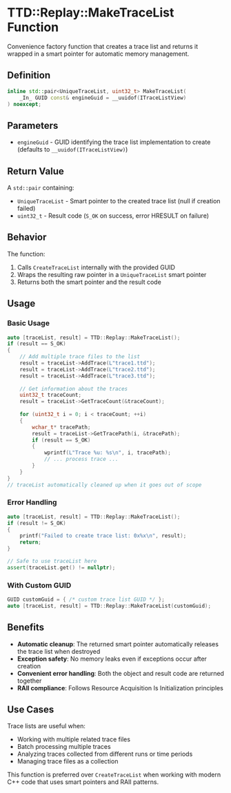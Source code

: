 # TTD::Replay::MakeTraceList Function

Convenience factory function that creates a trace list and returns it wrapped in a smart pointer for automatic memory management.

## Definition

```cpp
inline std::pair<UniqueTraceList, uint32_t> MakeTraceList(
    _In_ GUID const& engineGuid = __uuidof(ITraceListView)
) noexcept;
```

## Parameters

- `engineGuid` - GUID identifying the trace list implementation to create (defaults to `__uuidof(ITraceListView)`)

## Return Value

A `std::pair` containing:
- `UniqueTraceList` - Smart pointer to the created trace list (null if creation failed)
- `uint32_t` - Result code (`S_OK` on success, error HRESULT on failure)

## Behavior

The function:
1. Calls `CreateTraceList` internally with the provided GUID
2. Wraps the resulting raw pointer in a `UniqueTraceList` smart pointer
3. Returns both the smart pointer and the result code

## Usage

### Basic Usage
```cpp
auto [traceList, result] = TTD::Replay::MakeTraceList();
if (result == S_OK)
{
    // Add multiple trace files to the list
    result = traceList->AddTrace(L"trace1.ttd");
    result = traceList->AddTrace(L"trace2.ttd");
    result = traceList->AddTrace(L"trace3.ttd");
    
    // Get information about the traces
    uint32_t traceCount;
    result = traceList->GetTraceCount(&traceCount);
    
    for (uint32_t i = 0; i < traceCount; ++i)
    {
        wchar_t* tracePath;
        result = traceList->GetTracePath(i, &tracePath);
        if (result == S_OK)
        {
            wprintf(L"Trace %u: %s\n", i, tracePath);
            // ... process trace ...
        }
    }
}
// traceList automatically cleaned up when it goes out of scope
```

### Error Handling
```cpp
auto [traceList, result] = TTD::Replay::MakeTraceList();
if (result != S_OK)
{
    printf("Failed to create trace list: 0x%x\n", result);
    return;
}

// Safe to use traceList here
assert(traceList.get() != nullptr);
```

### With Custom GUID
```cpp
GUID customGuid = { /* custom trace list GUID */ };
auto [traceList, result] = TTD::Replay::MakeTraceList(customGuid);
```

## Benefits

- **Automatic cleanup**: The returned smart pointer automatically releases the trace list when destroyed
- **Exception safety**: No memory leaks even if exceptions occur after creation
- **Convenient error handling**: Both the object and result code are returned together
- **RAII compliance**: Follows Resource Acquisition Is Initialization principles

## Use Cases

Trace lists are useful when:
- Working with multiple related trace files
- Batch processing multiple traces
- Analyzing traces collected from different runs or time periods
- Managing trace files as a collection

This function is preferred over `CreateTraceList` when working with modern C++ code that uses smart pointers and RAII patterns.
